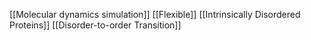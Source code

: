 [[Molecular dynamics simulation]]
[[Flexible]]
[[Intrinsically Disordered Proteins]]
[[Disorder-to-order Transition]]

